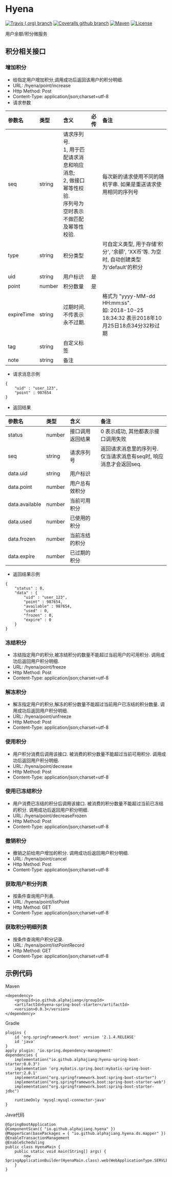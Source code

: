 # Hyena


[![Travis (.org) branch](https://img.shields.io/travis/alphajiang/hyena/master.svg)](https://travis-ci.org/alphajiang/hyena)
[![Coveralls github branch](https://img.shields.io/coveralls/github/alphajiang/hyena/master.svg)](https://coveralls.io/github/alphajiang/hyena?branch=master)
[![Maven](https://img.shields.io/maven-central/v/io.github.alphajiang/hyena-spring-boot-starter.svg)](https://search.maven.org/search?q=g:io.github.alphajiang)
[![License](https://img.shields.io/github/license/alphajiang/hyena.svg)](http://www.apache.org/licenses/LICENSE-2.0.html)

用户余额/积分微服务
## 积分相关接口
### 增加积分
+ 给指定用户增加积分,调用成功后返回该用户的积分明细.
+ URL: /hyena/point/increase
+ Http Method: Post
+ Content-Type: application/json;charset=utf-8
+ 请求参数

| 参数名 | 类型 | 含义 | 必传 | 备注 |
| :-- | :-- | :-- | :-- | :-- |
| seq | string | 请求序列号. <br />1, 用于匹配请求消息和响应消息; <br />2, 做接口幂等性校验. <br />序列号为空时表示不做匹配及幂等性校验. |  | 每次新的请求使用不同的随机字串. 如果是重送请求使用相同的序列号 |
| type | string | 积分类型 | | 可自定义类型, 用于存储'积分', '余额', 'XX币'等. 为空时, 自动创建类型为'default'的积分 |
| uid | string | 用户标识 | 是 | |
| point | number | 积分数量 | 是 | |
| expireTime | string | 过期时间. 不传表示永不过期. | | 格式为 "yyyy-MM-dd HH:mm:ss". <br />如: 2018-10-25 18:34:32 表示2018年10月25日18点34分32秒过期 |
| tag | string | 自定义标签 |  | |
| note | string | 备注 | ||
 
+ 请求消息示例
```
{
    "uid" : "user_123",
    "point" : 987654
}    
```

+ 返回结果

| 参数名 | 类型 | 含义 | 备注 |
| :-- | :-- | :-- | :-- | 
| status | number | 接口调用返回结果 | 0 表示成功, 其他都表示接口调用失败 |
| seq | string | 请求序列号 | 返回请求消息里的序列号. <br />仅当请求消息有seq时, 响应消息才会返回seq. |
| data.uid | string | 用户标识 | |
| data.point | number | 用户总有效积分 | |
| data.available | number | 当前可用积分 | |
| data.used | number | 已使用的积分 | |
| data.frozen | number | 当前冻结的积分 | |
| data.expire | number | 已过期的积分 | |

 + 返回结果示例
```
{
    "status" : 0,
    "data" : {
        "uid" : "user_123",
        "point" : 987654,
        "available" : 987654,
        "used" : 0,
        "frozen" : 0,
        "expire" : 0
    }
}    
```

### 冻结积分
+ 冻结指定用户的积分,被冻结积分的数量不能超过当前用户的可用积分. 调用成功后返回用户积分明细.
+ URL: /hyena/point/freeze
+ Http Method: Post
+ Content-Type: application/json;charset=utf-8

### 解冻积分
+ 解冻指定用户的积分,解冻的积分数量不能超过当前用户已冻结的积分数量. 调用成功后返回用户积分明细.
+ URL: /hyena/point/unfreeze
+ Http Method: Post
+ Content-Type: application/json;charset=utf-8
### 使用积分
+ 用户积分消费后调用该接口. 被消费的积分数量不能超过当前可用积分. 调用成功后返回用户积分明细.
+ URL: /hyena/point/decrease
+ Http Method: Post
+ Content-Type: application/json;charset=utf-8
### 使用已冻结积分
+ 用户消费已冻结的积分后调用该接口. 被消费的积分数量不能超过当前已冻结的积分. 调用成功后返回用户积分明细.
+ URL: /hyena/point/decreaseFrozen
+ Http Method: Post
+ Content-Type: application/json;charset=utf-8
### 撤销积分
+ 撤销之前给用户增加的积分. 调用成功后返回用户积分明细.
+ URL: /hyena/point/cancel
+ Http Method: Post
+ Content-Type: application/json;charset=utf-8
### 获取用户积分列表
+ 按条件查询用户列表.
+ URL: /hyena/point/listPoint
+ Http Method: GET
+ Content-Type: application/json;charset=utf-8
### 获取积分明细列表
+ 按条件查询用户积分记录.
+ URL: /hyena/point/listPointRecord
+ Http Method: GET
+ Content-Type: application/json;charset=utf-8

## 示例代码
Maven
```
<dependency>
    <groupId>io.github.alphajiang</groupId>
    <artifactId>hyena-spring-boot-starter</artifactId>
    <version>0.0.3</version>
</dependency>
```
Gradle
```
plugins {
	id 'org.springframework.boot' version '2.1.4.RELEASE'
	id 'java'
}
apply plugin: 'io.spring.dependency-management'
dependencies {
    implementation("io.github.alphajiang:hyena-spring-boot-starter:0.0.3")
	implementation 'org.mybatis.spring.boot:mybatis-spring-boot-starter:2.0.1'
	implementation("org.springframework.boot:spring-boot-starter")
	implementation("org.springframework.boot:spring-boot-starter-web")
	implementation("org.springframework.boot:spring-boot-starter-jdbc")

	runtimeOnly 'mysql:mysql-connector-java'
}
```
Java代码
```
@SpringBootApplication
@ComponentScan({ "io.github.alphajiang.hyena" })
@MapperScan(basePackages = { "io.github.alphajiang.hyena.ds.mapper" })
@EnableTransactionManagement
@EnableScheduling
public class HyenaMain {
    public static void main(String[] args) {
        new SpringApplicationBuilder(HyenaMain.class).web(WebApplicationType.SERVLET).run(args);
    }
}
```


  

